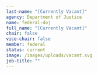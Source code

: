 ```yaml
---
last-name: "[Currently Vacant]"
agency: Department of Justice
name: federal-doj
full_name: "[Currently Vacant]"
chair: false
vice-chair: false
member: federal
status: current
image: /images/uploads/vacant.svg
job-title: ""
---
```

